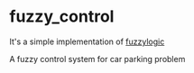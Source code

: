 # fuzzy_control
It's a simple implementation of [fuzzylogic](https://github.com/amogorkon/fuzzylogic)


A fuzzy control system for car parking problem
